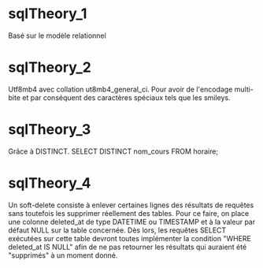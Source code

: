 # sqlTheory_1

Basé sur le modèle relationnel

# sqlTheory_2

Utf8mb4 avec collation ut8mb4_general_ci. Pour avoir de l'encodage multi-bite et par conséquent des caractères spéciaux tels que les smileys.

# sqlTheory_3

Grâce à DISTINCT. 
SELECT DISTINCT nom_cours FROM horaire;

# sqlTheory_4

Un soft-delete consiste à enlever certaines lignes des résultats de requêtes sans toutefois les supprimer réellement des tables. Pour ce faire, on place une colonne deleted_at de type DATETIME ou TIMESTAMP et à la valeur par défaut NULL sur la table concernée. Dès lors, les requêtes SELECT exécutées sur cette table devront toutes implémenter la condition "WHERE deleted_at IS NULL" afin de ne pas retourner les résultats qui auraient été "supprimés" à un moment donné.